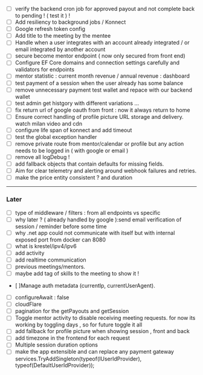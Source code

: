 - [ ] verify the backend cron job for approved payout and not complete back to pending ! ( test it ) !
- [ ] Add resiliency to background jobs / Konnect
- [ ] Google refresh token config
- [ ] Add title to the meeting by the mentee
- [ ] Handle when a user integrates with an account already integrated / or email integrated by another account
- [ ] secure become mentor endpoint ( now only secured from front end)
- [ ] Configure EF Core domains and connection settings carefully and validators for endpoints
- [ ] mentor statistic : current month revenue / annual revenue : dashboard
- [ ] test payment of a session when the user already has some balance
- [ ] remove unnecessary payment test wallet and repace with our backend wallet
- [ ] test admin get histgory with different variations ...
- [ ] fix return url of google oauth from front : now it always return to home
- [ ] Ensure correct handling of profile picture URL storage and delivery. watch milan video and cdn
- [ ] configure life span of konnect and add timeout
- [ ] test the global exception handler
- [ ] remove private route from mentor/calendar or profile but any action needs to be logged in ( with google or email )
- [ ] remove all logDebug !
- [ ] add fallback objects that contain defaults for missing fields.
- [ ] Aim for clear telemetry and alerting around webhook failures and retries.
- [ ] make the price entity consistent ? and duration

---

### Later

- [ ] type of middleware / filters : from all endpoints vs specific
- [ ] why later ? ( already handled by google ):send email verification of session / reminder before some time
- [ ] why .net app could not communicate with itself but with internal exposed port from docker can 8080
- [ ] what is krestel/ipv4/ipv6
- [ ] add activity
- [ ] add realtime communication
- [ ] previous meetings/mentors.
- [ ] maybe add tag of skills to the meeting to show it !
- [ ]Manage auth metadata (currentIp, currentUserAgent).
- [ ] configureAwait : false
- [ ] cloudFlare
- [ ] pagination for the getPayouts and getSession
- [ ] Toggle mentor activity to disable receiving meeting requests. for now its working by toggling days , so for future toggle it all
- [ ] add fallback for profile picture when showing session , front and back
- [ ] add timezone in the frontend for each request
- [ ] Multiple session duration options
- [ ] make the app extensible and can replace any payment gateway
  services.TryAddSingleton(typeof(IUserIdProvider), typeof(DefaultUserIdProvider));
